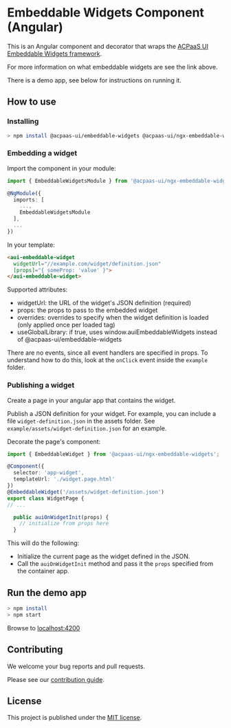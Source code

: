 # Embeddable Widgets Component (Angular)

This is an Angular component and decorator that wraps the [ACPaaS UI Embeddable Widgets framework](https://example.com/TODO).

For more information on what embeddable widgets are see the link above.

There is a demo app, see below for instructions on running it.

## How to use

### Installing

```sh
> npm install @acpaas-ui/embeddable-widgets @acpaas-ui/ngx-embeddable-widgets
```

### Embedding a widget

Import the component in your module:

```ts
import { EmbeddableWidgetsModule } from '@acpaas-ui/ngx-embeddable-widgets';

@NgModule({
  imports: [
    ...,
    EmbeddableWidgetsModule
  ],
  ...
})
```

In your template:

```html
<aui-embeddable-widget 
  widgetUrl="//example.com/widget/definition.json"
  [props]="{ someProp: 'value' }">
</aui-embeddable-widget>
```

Supported attributes:

- widgetUrl: the URL of the widget's JSON definition (required)
- props: the props to pass to the embedded widget
- overrides: overrides to specify when the widget definition is loaded (only applied once per loaded tag)
- useGlobalLibrary: if true, uses window.auiEmbeddableWidgets instead of @acpaas-ui/embeddable-widgets

There are no events, since all event handlers are specified in props. To understand how to do this, look at the `onClick` event inside the `example` folder.

### Publishing a widget

Create a page in your angular app that contains the widget.

Publish a JSON definition for your widget. For example, you can include a file `widget-definition.json` in the assets folder. See `example/assets/widget-definition.json` for an example.

Decorate the page's component:

```ts
import { EmbeddableWidget } from '@acpaas-ui/ngx-embeddable-widgets';

@Component({
  selector: 'app-widget',
  templateUrl: './widget.page.html'
})
@EmbeddableWidget('/assets/widget-definition.json')
export class WidgetPage {
// ...

  public auiOnWidgetInit(props) {
    // initialize from props here
  }
```

This will do the following:

- Initialize the current page as the widget defined in the JSON.
- Call the `auiOnWidgetInit` method and pass it the `props` specified from the container app.

## Run the demo app

```sh
> npm install
> npm start
```

Browse to [localhost:4200](http://localhost:4200)

## Contributing

We welcome your bug reports and pull requests.

Please see our [contribution guide](CONTRIBUTING.md).

## License

This project is published under the [MIT license](LICENSE.md).
